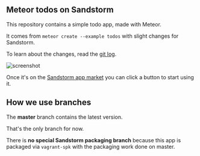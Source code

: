 ## Meteor todos on Sandstorm

This repository contains a simple todo app, made with Meteor.

It comes from `meteor create --example todos` with slight changes for
Sandstorm.

To learn about the changes, read the [git log](https://github.com/paulproteus/meteor-todos-sandstorm/commits/master).

![screenshot](https://raw.github.com/paulproteus/meteor-todos-sandstorm/master/app-graphics/screenshot1.png)

Once it's on the [Sandstorm app market](https://apps.sandstorm.io) you
can click a button to start using it.

## How we use branches

The **master** branch contains the latest version.

That's the only branch for now.

There is **no special Sandstorm packaging branch** because this app is
packaged via `vagrant-spk` with the packaging work done on master.